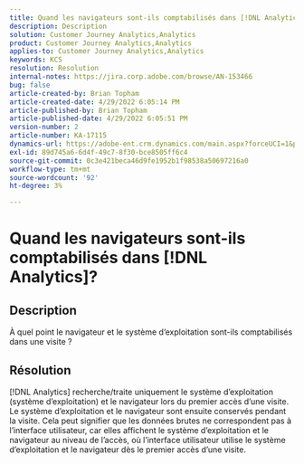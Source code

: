 ```yaml
---
title: Quand les navigateurs sont-ils comptabilisés dans [!DNL Analytics]?
description: Description
solution: Customer Journey Analytics,Analytics
product: Customer Journey Analytics,Analytics
applies-to: Customer Journey Analytics,Analytics
keywords: KCS
resolution: Resolution
internal-notes: https://jira.corp.adobe.com/browse/AN-153466
bug: false
article-created-by: Brian Topham
article-created-date: 4/29/2022 6:05:14 PM
article-published-by: Brian Topham
article-published-date: 4/29/2022 6:05:51 PM
version-number: 2
article-number: KA-17115
dynamics-url: https://adobe-ent.crm.dynamics.com/main.aspx?forceUCI=1&pagetype=entityrecord&etn=knowledgearticle&id=fa54a4e6-e6c7-ec11-a7b6-0022480a10ee
exl-id: 89d745a6-6d4f-49c7-8f30-bce8505ff6c4
source-git-commit: 0c3e421beca46d9fe1952b1f98538a50697216a0
workflow-type: tm+mt
source-wordcount: '92'
ht-degree: 3%

---
```


# Quand les navigateurs sont-ils comptabilisés dans [!DNL Analytics]?

## Description


À quel point le navigateur et le système d’exploitation sont-ils comptabilisés dans une visite ?


## Résolution


[!DNL Analytics] recherche/traite uniquement le système d’exploitation (système d’exploitation) et le navigateur lors du premier accès d’une visite. Le système d’exploitation et le navigateur sont ensuite conservés pendant la visite. Cela peut signifier que les données brutes ne correspondent pas à l’interface utilisateur, car elles affichent le système d’exploitation et le navigateur au niveau de l’accès, où l’interface utilisateur utilise le système d’exploitation et le navigateur dès le premier accès d’une visite.
